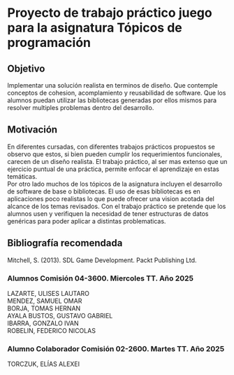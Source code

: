 # Proyecto de trabajo práctico juego para la asignatura Tópicos de programación

## Objetivo
Implementar una solución realista en terminos de diseño. Que contemple
conceptos de cohesion, acomplamiento y reusabilidad de software. Que los alumnos 
puedan utilizar las bibliotecas generadas por ellos mismos para resolver multiples
problemas dentro del desarrollo.

## Motivación
En diferentes cursadas, con diferentes trabajos prácticos propuestos se observo que estos,
si bien pueden cumplir los requerimientos funcionales, carecen de un diseño realista. 
El trabajo práctico, al ser mas extenso que un ejercicio puntual de una práctica, permite 
enfocar el aprendizaje en estas temáticas.   
Por otro lado muchos de los tópicos de la asignatura incluyen el desarrollo de software de base o bibliotecas. El uso de esas bibliotecas es en aplicaciones poco realistas lo que 
puede ofrecer una vision acotada del alcance de los temas revisados. Con el trabajo
práctico se pretende que los alumnos usen y verifiquen la necesidad de tener estructuras de datos genéricas para poder aplicar a distintas problematicas.

## Bibliografía recomendada
Mitchell, S. (2013). SDL Game Development. Packt Publishing Ltd.

### Alumnos Comisión 04-3600. Miercoles TT. Año 2025
LAZARTE, ULISES LAUTARO</BR>
MENDEZ, SAMUEL OMAR</BR>
BORJA, TOMAS HERNAN</BR>
AYALA BUSTOS, GUSTAVO GABRIEL</BR>
IBARRA, GONZALO IVAN</BR>
ROBELIN, FEDERICO NICOLAS</BR>

### Alumno Colaborador Comisión 02-2600. Martes TT. Año 2025
TORCZUK, ELÍAS ALEXEI